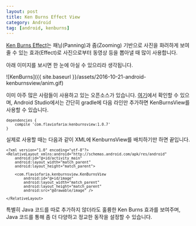 ```yaml
---
layout: post
title: Ken Burns Effect View
category: Android
tag: [android, kenburns]
---
```


[Ken Burns Effect](https://en.wikipedia.org/wiki/Ken_Burns_effect)는 패닝(Panning)과 줌(Zooming) 기반으로
사진을 화려하게 보여줄 수 있는 효과(Effect)로 사진으로부터 동영상 등을 뽑아낼 때 많이 사용합니다.

아래 이미지를 보시면 한 눈에 아실 수 있으리라 생각됩니다.

![KenBurns]({{ site.baseurl }}/assets/2016-10-21-android-kenburnsview/anim.gif)

이미 아주 많은 사람들이 사용하고 있는 오픈소스가 있습니다.
[여기](https://github.com/flavioarfaria/KenBurnsView)에서 확인할 수 있으며, 
Android Studio에서는 간단히 gradle에 다음 라인만 추가하면 KenBurnsView를 사용할 수 있습니다.

<pre class="prettyprint" style="font-size:0.7em;">
dependencies {
    compile 'com.flaviofaria:kenburnsview:1.0.7'
}
</pre>

실제로 사용할 때는 다음과 같이 XML에 KenburnsView를 배치하기만 하면 끝입니다.

<pre class="prettyprint" style="font-size:0.7em;">
&lt;?xml version="1.0" encoding="utf-8"?&gt;
&lt;RelativeLayout xmlns:android="http://schemas.android.com/apk/res/android"
    android:id="@+id/activity_main"
    android:layout_width="match_parent"
    android:layout_height="match_parent"&gt;

    &lt;com.flaviofaria.kenburnsview.KenBurnsView
        android:id="@+id/image"
        android:layout_width="match_parent"
        android:layout_height="match_parent"
        android:src="@drawable/image" /&gt;

&lt;/RelativeLayout&gt;
</pre>

특별히 Java 코드를 따로 추가하지 않더라도 훌륭한 Ken Burns 효과를 보여주며, Java 코드를 통해 
좀 더 다양하고 정교한 동작을 설정할 수 있습니다.

